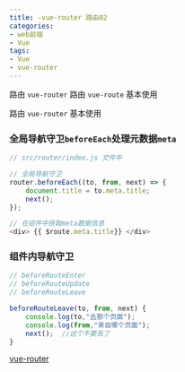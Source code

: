 ```yaml
---
title: -vue-router 路由02
categories: 
- web前端
- Vue
tags:
- Vue
- vue-router
---
```

路由 `vue-router`
路由 `vue-route` 基本使用

路由 `vue-router` 基本使用

### 全局导航守卫`beforeEach`处理元数据`meta`

```javascript
// src/router/index.js 文件中

// 全局导航守卫
router.beforeEach((to, from, next) => {
    document.title = to.meta.title;
    next();
});

// 在组件中获取meta数据信息
<div> {{ $route.meta.title}} </div>
```

### 组件内导航守卫

```javascript
// beforeRouteEnter
// beforeRouteUpdate 
// beforeRouteLeave

beforeRouteLeave(to, from, next) {
    console.log(to,"去那个页面");
    console.log(from,"来自哪个页面");
    next();  //这个不要丢了
}

```







 [vue-router](https://router.vuejs.org/zh/api/#tag "vue-router")





























